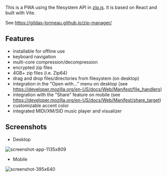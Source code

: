 This is a PWA using the filesystem API in [zip.js](https://github.com/gildas-lormeau/zip.js). It is based on React and built with Vite.

See https://gildas-lormeau.github.io/zip-manager/

## Features

 - installable for offline use
 - keyboard navigation
 - multi-core compression/decompression
 - encrypted zip files
 - 4GB+ zip files (i.e. Zip64)
 - drag and drop files/directories from filesystem (on desktop)
 - integration in the "Open with..." menu on desktop (see https://developer.mozilla.org/en-US/docs/Web/Manifest/file_handlers)
 - integration with the "Share" feature on mobile (see https://developer.mozilla.org/en-US/docs/Web/Manifest/share_target)
 - customizable accent color
 - integrated MIDI/XM/SID music player and visualizer

## Screenshots 

- Desktop

![screenshot-app-1135x809](https://user-images.githubusercontent.com/396787/233869327-c379f3dd-3ff7-426e-a2c0-c1eae8b7f5fb.png)

- Mobile

![screenshot-395x640](https://user-images.githubusercontent.com/396787/233868744-56d47959-a99b-495d-bc3e-5b2e7c99c125.png)
